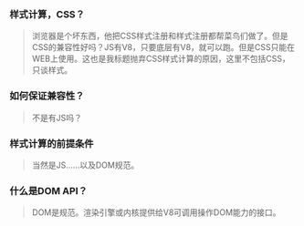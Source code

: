 ### 样式计算，CSS？

> 浏览器是个坏东西，他把CSS样式注册和样式注册都帮菜鸟们做了。但是CSS的兼容性好吗？JS有V8，只要底层有V8，就可以跑。但是CSS只能在WEB上使用。这也是我标题抛弃CSS样式计算的原因，这里不包括CSS，只谈样式。

### 如何保证兼容性？

> 不是有JS吗？

### 样式计算的前提条件

> 当然是JS......以及DOM规范。

### 什么是DOM API？

> DOM是规范。渲染引擎或内核提供给V8可调用操作DOM能力的接口。